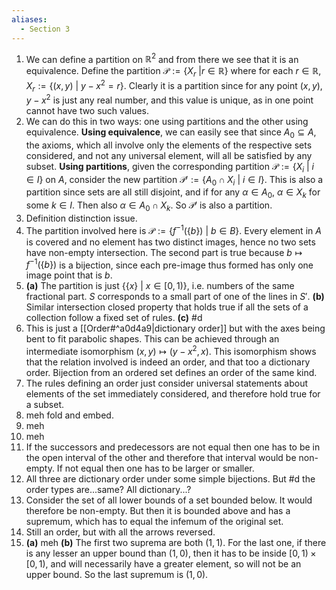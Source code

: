 ```yaml
---
aliases:
  - Section 3
---
```

1. We can define a partition on $\mathbb{R}^2$ and from there we see that it is an equivalence. Define the partition $\mathscr{P}:=\{ X_{r}\ | r\in \mathbb{R} \}$ where for each $r\in \mathbb{R}$, $X_{r}:=\{ (x,y)\ |\ y-x^2 = r \}$. Clearly it is a partition since for any point $(x,y)$, $y-x^2$ is just any real number, and this value is unique, as in one point cannot have two such values.
2. We can do this in two ways: one using partitions and the other using equivalence. **Using equivalence**, we can easily see that since $A_{0}\subseteq A$, the axioms, which all involve only the elements of the respective sets considered, and not any universal element, will all be satisfied by any subset. **Using partitions**, given the corresponding partition $\mathscr{P}:=\{ X_{i}\ |\ i\in I \}$ on $A$, consider the new partition $\mathscr{P}':=\{ A_{0}\cap X_{i}\ |\ i\in I \}$. This is also a partition since sets are all still disjoint, and if for any $\alpha\in A_{0}$, $\alpha\in X_{k}$ for some $k\in I$. Then also $\alpha\in A_{0}\cap X_{k}$. So $\mathscr{P}'$ is also a partition.
3. Definition distinction issue.
4. The partition involved here is $\mathscr{P}:=\{ f^{-1}(\{ b \})\ |\ b\in B \}$. Every element in $A$ is covered and no element has two distinct images, hence no two sets have non-empty intersection. The second part is true because $b\mapsto f^{-1}(\{ b \})$ is a bijection, since each pre-image thus formed has only one image point that is $b$.
5. **(a)** The partition is just $\{ \{ x \}\ |\ x\in[0,1) \}$, i.e. numbers of the same fractional part. $S$ corresponds to a small part of one of the lines in $S'$.
**(b)** Similar intersection closed property that holds true if all the sets of a collection follow a fixed set of rules.
**(c)** #d 
6. This is just a [[Order#^a0d4a9|dictionary order]] but with the axes being bent to fit parabolic shapes. This can be achieved through an intermediate isomorphism $(x,y)\mapsto(y-x^2,x)$. This isomorphism shows that the relation involved is indeed an order, and that too a dictionary order. Bijection from an ordered set defines an order of the same kind.
7. The rules defining an order just consider universal statements about elements of the set immediately considered, and therefore hold true for a subset.
8. meh fold and embed.
9. meh
10. meh
11. If the successors and predecessors are not equal then one has to be in the open interval of the other and therefore that interval would be non-empty. If not equal then one has to be larger or smaller.
12. All three are dictionary order under some simple bijections. But #d the order types are...same? All dictionary...?
13. Consider the set of all lower bounds of a set bounded below. It would therefore be non-empty. But then it is bounded above and has a supremum, which has to equal the infemum of the original set.
14. Still an order, but with all the arrows reversed.
15. **(a)** meh
**(b)** The first two suprema are both $(1,1)$. For the last one, if there is any lesser an upper bound than $(1,0)$, then it has to be inside $[0,1)\times[0,1)$, and will necessarily have a greater element, so will not be an upper bound. So the last supremum is $(1,0)$.